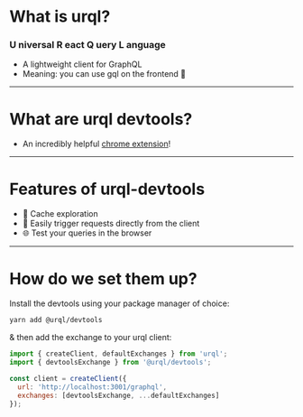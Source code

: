 # What is urql?

### **U** niversal **R** eact **Q** uery **L** anguage

- A lightweight client for GraphQL
- Meaning: you can use gql on the frontend 🎉

---

# What are urql devtools?

- An incredibly helpful [chrome extension](https://chrome.google.com/webstore/detail/urql-devtools/mcfphkbpmkbeofnkjehahlmidmceblmm?hl=en-US)!

---

# Features of urql-devtools

- 🔎 Cache exploration
- 🚀 Easily trigger requests directly from the client
- 🌐 Test your queries in the browser

---

# How do we set them up?

Install the devtools using your package manager of choice:

```sh
yarn add @urql/devtools
```

& then add the exchange to your urql client:

```js
import { createClient, defaultExchanges } from 'urql';
import { devtoolsExchange } from '@urql/devtools';

const client = createClient({
  url: 'http://localhost:3001/graphql',
  exchanges: [devtoolsExchange, ...defaultExchanges]
});
```
